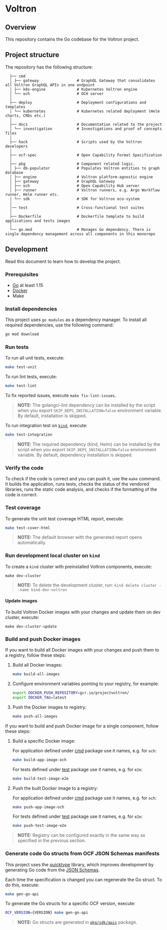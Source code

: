 # Voltron

## Overview

This repository contains the Go codebase for the Voltron project.

## Project structure

The repository has the following structure:

```
  ├── cmd
  │ ├── gateway                 # GraphQL Gateway that consolidates all Voltron GraphQL APIs in one endpoint
  │ ├── k8s-engine              # Kubernetes Voltron engine
  │ └── och                     # OCH server
  │
  ├── deploy                    # Deployment configurations and templates
  │ └── kubernetes              # Kubernetes related deployment (Helm charts, CRDs etc.)
  │
  ├── docs                      # Documentation related to the project
  │ └── investigation           # Investigations and proof of concepts files
  │
  ├── hack                      # Scripts used by the Voltron developers
  │
  ├── ocf-spec                  # Open Capability Format Specification
  │
  ├── pkg                       # Component related logic.
  │ ├── db-populator            # Populates Voltron entities to graph database
  │ ├── engine                  # Voltron platform-agnostic engine
  │ ├── gateway                 # GraphQL Gateway
  │ ├── och                     # Open Capability Hub server 
  │ ├── runner                  # Voltron runners, e.g. Argo Workflow runner, Helm runner etc.
  │ └── sdk                     # SDK for Voltron eco-system
  │
  │── test                      # Cross-functional test suites
  │
  ├── Dockerfile                # Dockerfile template to build applications and tests images
  │
  └── go.mod                    # Manages Go dependency. There is single dependency management across all components in this monorepo
```

## Development

Read this document to learn how to develop the project.

### Prerequisites

* [Go](https://golang.org/dl/) at least 1.15
* [Docker](https://www.docker.com/)
* Make

### Install dependencies

This project uses `go modules` as a dependency manager. To install all required dependencies, use the following command:

```bash
go mod download
```

### Run tests

To run all unit tests, execute:

```bash
make test-unit
```

To run lint tests, execute:

```bash
make test-lint
```

To fix reported issues, execute `make fix-lint-issues`.
  
> **NOTE:** The golangci-lint dependency can be installed by the script when you export `SKIP_DEPS_INSTALLATION=false` environment variable. By default, installation is skipped.  

To run integration test on [`kind`](https://kind.sigs.k8s.io/docs/user/quick-start/), execute:

```bash
make test-integration
```

> **NOTE:** The required dependency (kind, Helm) can be installed by the script when you export `SKIP_DEPS_INSTALLATION=false` environment variable. By default, dependency installation is skipped.  

### Verify the code

To check if the code is correct and you can push it, use the `make` command. It builds the application, runs tests, checks the status of the vendored libraries, runs the static code analysis, and checks if the formatting of the code is correct.

### Test coverage

To generate the unit test coverage HTML report, execute: 

```bash
make test-cover-html
```

> **NOTE:** The default browser with the generated report opens automatically.

### Run development local cluster on `kind` 

To create a `kind` cluster with preinstalled Voltron components, execute:
```
make dev-cluster
```

> **NOTE:** To delete the development cluster, run: `kind delete cluster --name kind-dev-voltron`

#### Update images

To build Voltron Docker images with your changes and update them on dev cluster, execute:

```
make dev-cluster-update
```

### Build and push Docker images

If you want to build all Docker images with your changes and push them to a registry, follow these steps:

1. Build all Docker images:
    
    ```bash
    make build-all-images 
    ```

2. Configure environment variables pointing to your registry, for example:

    ```bash
    export DOCKER_PUSH_REPOSITORY=gcr.io/projectvoltron/
    export DOCKER_TAG=latest
    ```

3. Push the Docker images to registry:

    ```bash
    make push-all-images
    ```

If you want to build and push Docker image for a single component, follow these steps:

1. Build a specific Docker image:
    
    For application defined under [cmd](./cmd) package use it names, e.g. for `och`:
    ```bash
    make build-app-image-och
    ```

    For tests defined under [test](./test) package use it names, e.g. for `e2e`:
    ```bash
    make build-test-image-e2e
    ```

3. Push the built Docker image to a registry:

    For application defined under [cmd](./cmd) package use it names, e.g. for `och`:
    ```bash
    make push-app-image-och
    ```

    For tests defined under [test](./test) package use it names, e.g. for `e2e`:
    ```bash
    make push-test-image-e2e
    ```

> **NOTE:** Registry can be configured exactly in the same way as specified in the previous section.


### Generate code Go structs from OCF JSON Schemas manifests 

This project uses the [quicktype](https://github.com/quicktype/quicktype) library, which improves development by 
generating Go code from the [JSON Schemas](ocf-spec/0.0.1/schema).

Each time the specification is changed you can regenerate the Go struct. To do this, execute:
```bash
make gen-go-api
```

To generate the Go structs for a specific OCF version, execute:
```bash
OCF_VERSION={VERSION} make gen-go-api
```

> **NOTE:** Go structs are generated in [`pkg/sdk/apis`](./pkg/sdk/apis) package.
